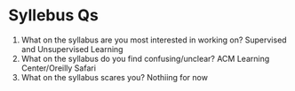 Syllebus Qs
===========

  1. What on the syllabus are you most interested in working on?
  Supervised and Unsupervised Learning
  2. What on the syllabus do you find confusing/unclear? 
  ACM Learning Center/Oreilly Safari
  3. What on the syllabus scares you? 
  Nothiing for now